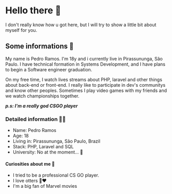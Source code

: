 # Hello there 👋

I don't really know how u got here, but I will try to show a little bit about myself for you.

## Some informations 💬
My name is Pedro Ramos. I'm 18y and i currently live in Pirassununga, São Paulo.
I have technical formation in Systems Development, and I have plans to begin a Software engineer graduation.

On my free time, I watch lives streams about PHP, laravel and other things about back-end or front-end. I really like to participate in dev's communitys and know other peoples. Sometimes I play video games with my friends and we watch championships together.

***p.s: I'm a really god CSGO player*** 


### Detailed information 🕵️‍♂️

- Name: Pedro Ramos
- Age: 18
- Living in: Pirassununga, São Paulo, Brazil
- Stack: PHP, Laravel and SQL
- University: No at the moment... 🤔

#### Curiosities about me 🖖
- I tried to be a professional CS GO player.
- I love otters 🦦♥	
- I'm a big fan of Marvel movies
